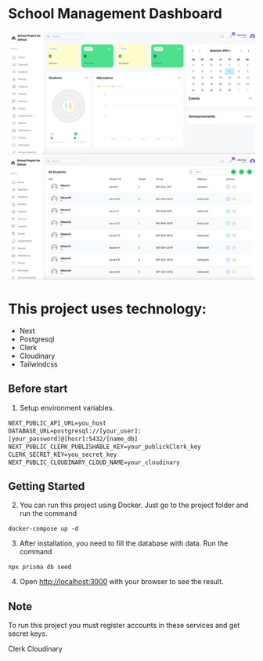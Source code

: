 # School Management Dashboard
<img src="./public/img1.png" alt="Dashboard-1" width="600" />
<img src="./public/img2.png" alt="Dashboard-2" width="600" />

# This project uses technology: 
 - Next
 - Postgresql
 - Clerk
 - Cloudinary
 - Tailwindcss
## Before start
1. Setup environment variables.
```
NEXT_PUBLIC_API_URL=you_host
DATABASE_URL=postgresql://[your_user]:[your_password]@[hosr]:5432/[name_db]
NEXT_PUBLIC_CLERK_PUBLISHABLE_KEY=your_publickClerk_key
CLERK_SECRET_KEY=you_secret_key
NEXT_PUBLIC_CLOUDINARY_CLOUD_NAME=your_cloudinary
```
## Getting Started

2. You can run this project using Docker. Just go to the project folder and run the command
```
docker-compose up -d
```

3. After installation, you need to fill the database with data. Run the command
```
npx prisma db seed
```
4. Open [http://localhost:3000](http://localhost:3000) with your browser to see the result.

## Note
To run this project you must register accounts in these services and get secret keys.

Clerk
Cloudinary


